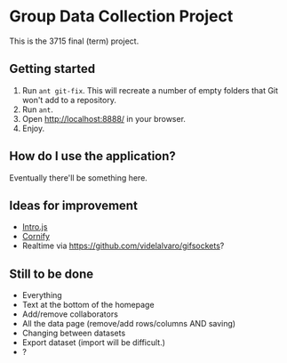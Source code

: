 Group Data Collection Project
=============================

This is the 3715 final (term) project.

Getting started
---------------

1. Run `ant git-fix`. This will recreate a number of empty folders that Git won't add to a repository.
2. Run `ant`.
3. Open <http://localhost:8888/> in your browser.
4. Enjoy.

How do I use the application?
-----------------------------

Eventually there'll be something here.

Ideas for improvement
---------------------

- [Intro.js](http://usablica.github.com/intro.js/)
- [Cornify](http://www.cornify.com/)
- Realtime via <https://github.com/videlalvaro/gifsockets>?

Still to be done
----------------

- Everything
- Text at the bottom of the homepage
- Add/remove collaborators
- All the data page (remove/add rows/columns AND saving)
- Changing between datasets
- Export dataset (import will be difficult.)
- ?
